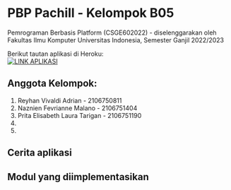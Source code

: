 # PBP Pachill - Kelompok B05
Pemrograman Berbasis Platform (CSGE602022) - diselenggarakan oleh Fakultas Ilmu Komputer Universitas Indonesia, Semester Ganjil 2022/2023

Berikut tautan aplikasi di Heroku:<br>
[![LINK APLIKASI](https://img.shields.io/badge/LINK%20APP-298D46?style=for-the-badge&logoColor=white)](#)

## Anggota Kelompok:
1. Reyhan Vivaldi Adrian - 2106750811
2. Naznien Fevrianne Malano - 2106751404
3. Prita Elisabeth Laura Tarigan - 2106751190
4.
5.


## Cerita aplikasi


## Modul yang diimplementasikan

